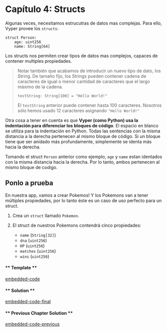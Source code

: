 <!-- Add translation for the following page: https://learn.vyperlang.org/#/1/structs
Do NOT change the code below. The below code runs the code editor -->

# Capítulo 4: Structs

Algunas veces, necesitamos estrucutras de datos mas complejas. Para ello, Vyper provee los `structs`:

```vyper
struct Person:
    age: uint256
    name: String[64]
```

Los structs nos permiten crear tipos de datos mas complejos, capaces de contener multiples propiedades.

> Notar también que acabamos de introducir un nuevo tipo de dato, los String. De tamaño fijo, los Strings pueden contener cadena de caracteres de igual o menor cantidad de caracteres que el largo máximo de la cadena.
>
> ```vyper
> testString: String[100] = "Hello World!"
> ```
>
> El `testString` anterior puede contener hasta 100 caracteres. Nosotros sólo hemos usado 12 caracteres asignando `"Hello World!"`

Otra cosa a tener en cuenta es que **Vyper (como Python) usa la indentación para diferenciar los bloques de código**. El espacio en blanco se utiliza para la indentación en Python. Todas las sentencias con la misma distancia a la derecha pertenecen al mismo bloque de código. Si un bloque tiene que ser anidado más profundamente, simplemente se identa más hacia la derecha.

Tomando el struct `Person` anterior como ejemplo, `age` y `name` estan identados con la misma distancia hacia la derecha. Por lo tanto, ambos pertenecen al mismo bloque de codigo.

## Ponlo a prueba

En nuestra app, vamos a crear Pokemos! Y los Pokemons van a tener múltiples propiedades, por lo tanto éste es un caso de uso perfecto para un struct.

1. Crea un `struct` llamado `Pokemon`.

2. El struct de nuestros Pokemons contendrá cinco propiedades:
   - `name` (`String[32]`)
   - `dna` (`uint256`)
   - `HP` (`uint256`)
   - `matches` (`uint256`)
   - `wins` (`uint256`)

#### ** Template **

[embedded-code](../../assets/1/1.4-template-code.vy ':include :type=code embed-template')

#### ** Solution **

[embedded-code-final](../../assets/1/1.4-finished-code.vy ':include :type=code embed-final')

#### ** Previous Chapter Solution **

[embedded-code-previous](../../assets/1/1.3-finished-code.vy ':include :type=code embed-previous')

<!-- tabs:end -->

